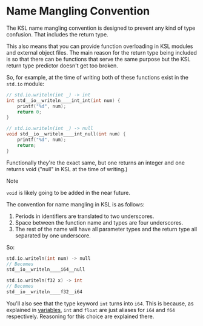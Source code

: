 # Name Mangling Convention

The KSL name mangling convention is designed to prevent
any kind of type confusion. That includes the return type.

This also means that you can provide function overloading
in KSL modules and external object files. The main reason
for the return type being included is so that there can be
functions that serve the same purpose but the KSL return type
predictor doesn't get too broken.

So, for example, at the time of writing both of these
functions exist in the `std.io` module:

```c
// std.io.writeln(int _) -> int
int std__io__writeln____int_int(int num) {
	printf("%d", num);
	return 0;
}

// std.io.writeln(int _) -> null
void std__io__writeln____int_null(int num) {
	printf("%d", num);
	return;
}
```

Functionally they're the exact same, but one returns an
integer and one returns void ("null" in KSL at the time
of writing.)

> [!NOTE]
> `void` is likely going to be added in the near future.

The convention for name mangling in KSL is as follows:

1. Periods in identifiers are translated to two underscores.
2. Space between the function name and types are four underscores.
3. The rest of the name will have all parameter types and the return type all separated by one underscore.

So:
```c
std.io.writeln(int num) -> null
// Becomes
std__io__writeln____i64__null

std.io.writeln(f32 x) -> int
// Becomes
std__io__writeln____f32__i64
```

You'll also see that the type keyword `int` turns into `i64`.
This is because, as explained in [variables](../variable/),
`int` and `float` are just aliases for `i64` and `f64` respectively.
Reasoning for this choice are explained there.
